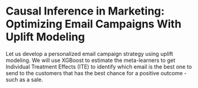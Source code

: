 # Causal Inference in Marketing: Optimizing Email Campaigns With Uplift Modeling

Let us develop a personalized email campaign strategy using uplift modeling. We will use XGBoost to estimate the meta-learners to get Individual Treatment Effects (ITE) to identify which email is the best one to send to the customers that has the best chance for a positive outcome - such as a sale.
